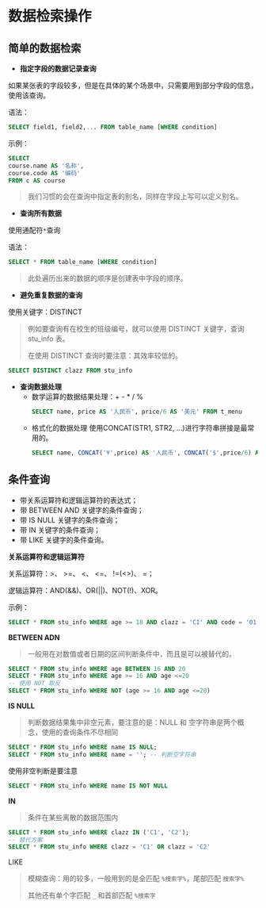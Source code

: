 # 数据检索操作

## 简单的数据检索

* **指定字段的数据记录查询**

如果某张表的字段较多，但是在具体的某个场景中，只需要用到部分字段的信息，使用该查询。

语法：

```sql
SELECT field1, field2,... FROM table_name [WHERE condition]
```

示例：

```sql
SELECT 
course.name AS '名称',
course.code AS '编码' 
FROM c AS course
```

> 我们习惯的会在查询中指定表的别名，同样在字段上写可以定义别名。

* **查询所有数据**

使用通配符`*`查询

语法：

```sql
SELECT * FROM table_name [WHERE condition]
```

> 此处遍历出来的数据的顺序是创建表中字段的顺序。

* **避免重复数据的查询**

使用关键字：DISTINCT

> 例如要查询有在校生的班级编号，就可以使用 DISTINCT 关键字，查询 stu\_info 表。
>
> 在使用 DISTINCT 查询时要注意：其效率较低的。

```sql
SELECT DISTINCT clazz FROM stu_info
```

* **查询数据处理**
  * 数学运算的数据结果处理：+ - \* / %
    ```sql
    SELECT name, price AS '人民币', price/6 AS '美元' FROM t_menu
    ```
  * 格式化的数据处理
    使用CONCAT\(STR1, STR2, ...\)进行字符串拼接是最常用的。
    ```sql
    SELECT name, CONCAT('¥',price) AS '人民币', CONCAT('$',price/6) AS '美元' FROM t_menu
    ```

## 条件查询

* 带关系运算符和逻辑运算符的表达式；
* 带 BETWEEN AND 关键字的条件查询；
* 带 IS NULL 关键字的条件查询；
* 带 IN 关键字的条件查询；
* 带 LIKE 关键字的条件查询。

**关系运算符和逻辑运算符**

关系运算符：&gt;、 &gt;=、 &lt;、 &lt;=、 !=\(&lt;&gt;\)、 =；

逻辑运算符：AND\(&&\)、OR\(\|\|\)、NOT\(!\)、XOR。

示例：

```sql
SELECT * FROM stu_info WHERE age >= 18 AND clazz = 'C1' AND code = '01'
```

**BETWEEN ADN**

> 一般用在对数值或者日期的区间判断条件中，而且是可以被替代的。

```sql
SELECT * FROM stu_info WHERE age BETWEEN 16 AND 20
SELECT * FROM stu_info WHERE age >= 16 AND age <=20
-- 使用 NOT 取反
SELECT * FROM stu_info WHERE NOT (age >= 16 AND age <=20)
```

**IS NULL**

> 判断数据结果集中非空元素，要注意的是：NULL 和 空字符串是两个概念，使用的查询条件不尽相同

```sql
SELECT * FROM stu_info WHERE name IS NULL;
SELECT * FROM stu_info WHERE name = ''; -- 判断空字符串
```

使用非空判断是要注意

```sql
SELECT * FROM stu_info WHERE name IS NOT NULL
```

**IN**

> 条件在某些离散的数据范围内

```sql
SELECT * FROM stu_info WHERE clazz IN ('C1', 'C2');
-- 替代方案
SELECT * FROM stu_info WHERE clazz = 'C1' OR clazz = 'C2'
```

LIKE

> 模糊查询：用的较多，一般用到的是全匹配 `%搜索字%`，尾部匹配 `搜索字%`
>
> 其他还有单个字匹配 `_` 和首部匹配 `%搜索字`




